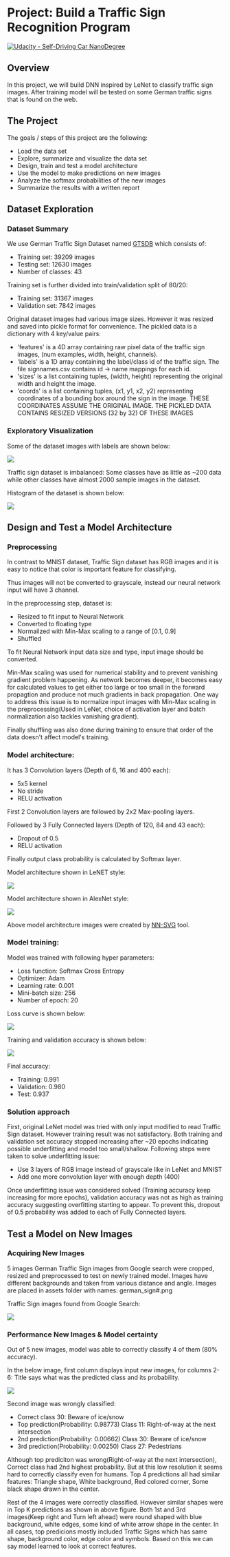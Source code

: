 # Project: Build a Traffic Sign Recognition Program
[![Udacity - Self-Driving Car NanoDegree](https://s3.amazonaws.com/udacity-sdc/github/shield-carnd.svg)](http://www.udacity.com/drive)

Overview
---
In this project, we will build DNN inspired by LeNet to classify traffic sign images. After training model will be tested on some German traffic signs that is found on the web.


The Project
---
The goals / steps of this project are the following:
* Load the data set
* Explore, summarize and visualize the data set
* Design, train and test a model architecture
* Use the model to make predictions on new images
* Analyze the softmax probabilities of the new images
* Summarize the results with a written report

## Dataset Exploration

### Dataset Summary

We use German Traffic Sign Dataset named [GTSDB](https://benchmark.ini.rub.de/gtsrb_dataset.html) which consists of:  
 - Training set: 39209 images
 - Testing set:  12630 images
 - Number of classes: 43

Training set is further divided into train/validation split of 80/20:
 - Training set:  31367 images
 - Validation set: 7842 images

Original dataset images had various image sizes. However it was resized and saved into pickle format for convenience.
The pickled data is a dictionary with 4 key/value pairs:

 - 'features' is a 4D array containing raw pixel data of the traffic sign images, (num examples, width, height, channels).
 - 'labels' is a 1D array containing the label/class id of the traffic sign. The file signnames.csv contains id -> name mappings for each id.
 - 'sizes' is a list containing tuples, (width, height) representing the original width and height the image.
 - 'coords' is a list containing tuples, (x1, y1, x2, y2) representing coordinates of a bounding box around the sign in the image. THESE COORDINATES ASSUME THE ORIGINAL IMAGE. THE PICKLED DATA CONTAINS RESIZED VERSIONS (32 by 32) OF THESE IMAGES

 ### Exploratory Visualization

Some of the dataset images with labels are shown below:

![](assets/dataset_sample.png)

Traffic sign dataset is imbalanced: Some classes have as little as ~200 data while other classes have almost 2000 sample images in the dataset.

Histogram of the dataset is shown below:

![](assets/dataset_hist.png)

## Design and Test a Model Architecture

### Preprocessing

In contrast to MNIST dataset, Traffic Sign dataset has RGB images and it is easy to notice that color is important feature for classifying. 

Thus images will not be converted to grayscale, instead our neural network input will have 3 channel.

In the preprocessing step, dataset is:
 - Resized to fit input to Neural Network
 - Converted to floating type
 - Normailzed with Min-Max scaling to a range of [0.1, 0.9]
 - Shuffled

 To fit Neural Network input data size and type, input image should be converted.

 Min-Max scaling was used for numerical stability and to prevent vanishing gradient problem happening. As network becomes deeper, it becomes easy for calculated values to get either too large or too small in the forward propagtion and produce not much gradients in back propagation. One way to address this issue is to normalize input images with Min-Max scaling in the preprocessing(Used in LeNet, choice of activation layer and batch normalization also tackles vanishing gradient). 

 Finally shuffling was also done during training to ensure that order of the data doesn't affect model's training.

### Model architecture:

It has 3 Convolution layers (Depth of 6, 16 and 400 each):
 - 5x5 kernel
 - No stride
 - RELU activation

First 2 Convolution layers are followed by 2x2 Max-pooling layers.

Followed by 3 Fully Connected layers (Depth of 120, 84 and 43 each):
 - Dropout of 0.5
 - RELU activation

 Finally output class probability is calculated by Softmax layer.

Model architecture shown in LeNET style:

![](assets/model_arch.png)

Model architecture shown in AlexNet style:

![](assets/model_arch2.png)

Above model architecture images were created by [NN-SVG](http://alexlenail.me/NN-SVG/LeNet.html) tool.

### Model training:

Model was trained with following hyper parameters:
 - Loss function: Softmax Cross Entropy
 - Optimizer: Adam
 - Learning rate: 0.001
 - Mini-batch size: 256
 - Number of epoch: 20

Loss curve is shown below:

![](assets/loss_curve.png)

Training and validation accuracy is shown below:

![](assets/train_acc.png)

Final accuracy:
 - Training:   0.991
 - Validation: 0.980
 - Test:       0.937

### Solution approach

First, original LeNet model was tried with only input modified to read Traffic Sign dataset. However training result was not satisfactory. 
Both training and validation set accuracy stopped increasing after ~20 epochs indicating possible underfitting and model too small/shallow. 
Following steps were taken to solve underfitting issue:
 - Use 3 layers of RGB image instead of grayscale like in LeNet and MNIST
 - Add one more convolution layer with enough depth (400)

Once underfitting issue was considered solved (Training accuracy keep increasing for more epochs), validation accuracy was not as high as training accuracy suggesting overfitting starting to appear. To prevent this, dropout of 0.5 probability was added to each of Fully Connected layers.

## Test a Model on New Images

### Acquiring New Images

5 images German Traffic Sign images from Google search were cropped, resized and preprocessed to test on newly trained model. Images have different backgrounds and taken from various distance and angle. Images are placed in assets folder with names: german_sign#.png

Traffic Sign images found from Google Search:

![](assets/new_images.png)

### Performance New Images & Model certainty

Out of 5 new images, model was able to correctly classify 4 of them (80% accuracy).

In the below image, first column displays input new images, for columns 2-6: Title says what was the predicted class and its probability.

![](assets/top5.png)

Second image was wrongly classified: 
 - Correct class 30: Beware of ice/snow
 - Top prediction(Probability: 0.98773) Class 11: Right-of-way at the next intersection
 - 2nd prediction(Probability: 0.00662) Class 30: Beware of ice/snow
 - 3rd prediction(Probability: 0.00250) Class 27: Pedestrians

Although top prediciton was wrong(Right-of-way at the next intersection), Correct class had 2nd highest probability. But at this low resolution it seems hard to correctly classify even for humans. Top 4 predictions all had similar features: Triangle shape, White background, Red colored corner, Some black shape drawn in the center. 

Rest of the 4 images were correctly classified. However similar shapes were in Top K predictions as shown in above figure. Both 1st and 3rd images(Keep right and Turn left ahead) were round shaped with blue background, white edges, some kind of white arrow shape in the center. In all cases, top predicions mostly included Traffic Signs which has same shape, background color, edge color and symbols. Based on this we can say model learned to look at correct features. 

